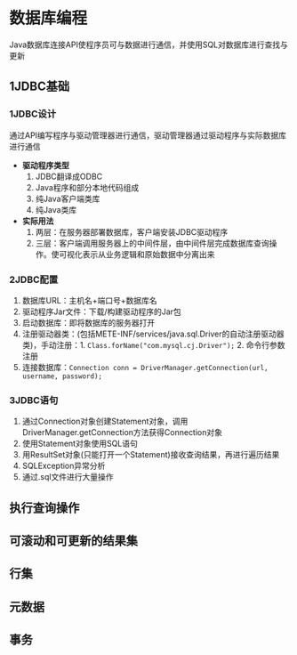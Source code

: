 # 数据库编程

Java数据库连接API使程序员可与数据进行通信，并使用SQL对数据库进行查找与更新

## 1JDBC基础

### 1JDBC设计

通过API编写程序与驱动管理器进行通信，驱动管理器通过驱动程序与实际数据库进行通信

- **驱动程序类型**
  1. JDBC翻译成ODBC
  2. Java程序和部分本地代码组成
  3. 纯Java客户端类库
  4. 纯Java类库
- **实际用法**
  1. 两层：在服务器部署数据库，客户端安装JDBC驱动程序
  2. 三层：客户端调用服务器上的中间件层，由中间件层完成数据库查询操作。使可视化表示从业务逻辑和原始数据中分离出来

### 2JDBC配置

1. 数据库URL：主机名+端口号+数据库名
2. 驱动程序Jar文件：下载/构建驱动程序的Jar包
3. 启动数据库：即将数据库的服务器打开
4. 注册驱动器类：(包括METE-INF/services/java.sql.Driver的自动注册驱动器类)，手动注册：1. `Class.forName("com.mysql.cj.Driver");` 2. 命令行参数注册
5. 连接数据库：`Connection conn = DriverManager.getConnection(url, username, password);` 

### 3JDBC语句

1. 通过Connection对象创建Statement对象，调用DriverManager.getConnection方法获得Connection对象
2. 使用Statement对象使用SQL语句
3. 用ResultSet对象(只能打开一个Statement)接收查询结果，再进行遍历结果
4. SQLException异常分析
5. 通过.sql文件进行大量操作


## 执行查询操作

## 可滚动和可更新的结果集

## 行集

## 元数据

## 事务

##